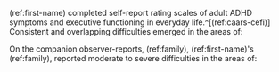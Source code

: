<!-- ### ADHD/Executive Functioning -->

(ref:first-name) completed self-report rating scales of adult ADHD symptoms and
executive functioning in everyday life.^[(ref:caars-cefi)] Consistent and
overlapping difficulties emerged in the areas of:

<!-- insert 2-3 scores -->

On the companion observer-reports, (ref:family), (ref:first-name)'s
(ref:family), reported moderate to severe difficulties in the areas of:

<!-- insert 2-3 scores -->
